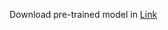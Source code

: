 Download pre-trained model in [Link](https://drive.google.com/drive/folders/1Crlx_3zZv2VgDzPYkTa9BwDYGa07OQHJ?usp=sharing)
